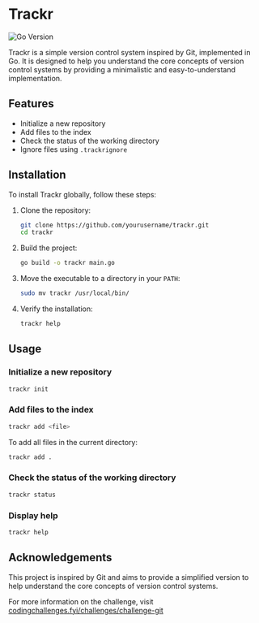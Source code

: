 # Trackr

![Go Version](https://img.shields.io/github/go-mod/go-version/TFCMarques/trackr.svg)

Trackr is a simple version control system inspired by Git, implemented in Go. It is designed to help you understand the core concepts of version control systems by providing a minimalistic and easy-to-understand implementation.

## Features

- Initialize a new repository
- Add files to the index
- Check the status of the working directory
- Ignore files using `.trackrignore`

## Installation

To install Trackr globally, follow these steps:

1. Clone the repository:
    ```sh
    git clone https://github.com/yourusername/trackr.git
    cd trackr
    ```

2. Build the project:
    ```sh
    go build -o trackr main.go
    ```

3. Move the executable to a directory in your `PATH`:
    ```sh
    sudo mv trackr /usr/local/bin/
    ```

4. Verify the installation:
    ```sh
    trackr help
    ```

## Usage

### Initialize a new repository

```sh
trackr init
```

### Add files to the index

```sh
trackr add <file>
```

To add all files in the current directory:

```sh
trackr add .
```

### Check the status of the working directory

```sh
trackr status
```

### Display help

```sh
trackr help
```

## Acknowledgements

This project is inspired by Git and aims to provide a simplified version to help understand the core concepts of version control systems.

For more information on the challenge, visit [codingchallenges.fyi/challenges/challenge-git](codingchallenges.fyi/challenges/challenge-git)

